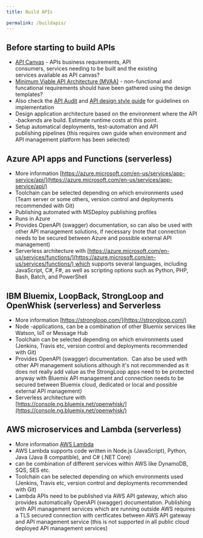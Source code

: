 ```yaml
---
title: Build APIs

permalink: /buildapis/
---
```


## Before starting to build APIs

*   [API Canvas](1APICanvas) - APIs business requirements, API consumers, services needing to be built and the existing services available as API canvas?
*   [Minimum Viable API Architecture (MVAA)](2MinimumViableAPIArchitecture-MVAA) - non-functional and funcational requirements should have been gathered using the design templates?
*   Also check the [API Audit](4APIAudit) and [API design style guide](APIDesignStyleGuide) for guidelines on implementation
*   Design application architecture based on the environment where the API -backends are build. Estimate runtime costs at this point.
*   Setup automatical deployments, test-automation and API publishing pipelines (this requires own guide when environment and API management platform has been selected)

## Azure API apps and Functions (serverless)

*   More information [https://azure.microsoft.com/en-us/services/app-service/api/](https://azure.microsoft.com/en-us/services/app-service/api/)
*   Toolchain can be selected depending on which environments used (Team server or some others, version control and deployments recommended with Git)
*   Publishing automated with MSDeploy publishing profiles
*   Runs in Azure
*   Provides OpenAPI (swagger) documentation, so can also be used with other API management solutions, if necessary (note that connection needs to be secured between Azure and possible external API management)
*   Serverless architecture with [https://azure.microsoft.com/en-us/services/functions/](https://azure.microsoft.com/en-us/services/functions/) which supports several languages, including JavaScript, C#, F#, as well as scripting options such as Python, PHP, Bash, Batch, and PowerShell

## IBM Bluemix, LoopBack, StrongLoop and OpenWhisk (serverless) and Serverless

*   More information [https://strongloop.com/](https://strongloop.com/)
*   Node -applications, can be a combination of other Bluemix services like Watson, IoT or Message Hub
*   Toolchain can be selected depending on which environments used (Jenkins, Travis etc, version control and deployments recommended with Git)
*   Provides OpenAPI (swagger) documentation.  Can also be used with other API management solutions although it's not recommended as it does not really add value as the StrongLoop apps need to be protected anyway with Bluemix API management and connection needs to be secured between Bluemix cloud, dedicated or local and possible external API management)
*   Serverless architecture with [https://console.ng.bluemix.net/openwhisk/](https://console.ng.bluemix.net/openwhisk/)

## AWS microservices and Lambda (serverless)

*   More information [AWS Lambda](http://docs.aws.amazon.com/lambda/latest/dg/with-on-demand-https-example-configure-event-source_1.html)
*   AWS Lambda supports code written in Node.js (JavaScript), Python, Java (Java 8 compatible), and C# (.NET Core)
*   can be combination of different services within AWS like DynamoDB, SQS, SES etc.
*   Toolchain can be selected depending on which environments used (Jenkins, Travis etc, version control and deployments recommended with Git)
*   Lambda APIs need to be published via AWS API gateway, which also provides automatically OpenAPI (swagger) documentation. Publishing with API management services which are running outside AWS requires a TLS secured connection with certficates between AWS API gateway and API management service (this is not supported in all public cloud deployed API management services)

